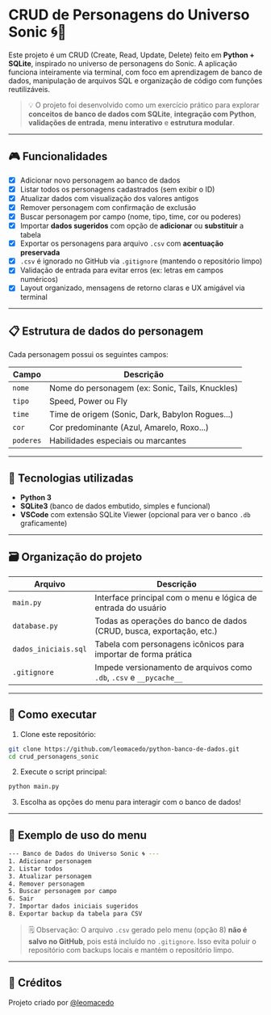 
# CRUD de Personagens do Universo Sonic 🌀🦔

Este projeto é um CRUD (Create, Read, Update, Delete) feito em **Python + SQLite**, inspirado no universo de personagens do Sonic. A aplicação funciona inteiramente via terminal, com foco em aprendizagem de banco de dados, manipulação de arquivos SQL e organização de código com funções reutilizáveis.

> 💡 O projeto foi desenvolvido como um exercício prático para explorar **conceitos de banco de dados com SQLite**, **integração com Python**, **validações de entrada**, **menu interativo** e **estrutura modular**.

---

## 🎮 Funcionalidades

- [x] Adicionar novo personagem ao banco de dados
- [x] Listar todos os personagens cadastrados (sem exibir o ID)
- [x] Atualizar dados com visualização dos valores antigos
- [x] Remover personagem com confirmação de exclusão
- [x] Buscar personagem por campo (nome, tipo, time, cor ou poderes)
- [x] Importar **dados sugeridos** com opção de **adicionar** ou **substituir** a tabela
- [x] Exportar os personagens para arquivo `.csv` com **acentuação preservada**
- [x] `.csv` é ignorado no GitHub via `.gitignore` (mantendo o repositório limpo)
- [x] Validação de entrada para evitar erros (ex: letras em campos numéricos)
- [x] Layout organizado, mensagens de retorno claras e UX amigável via terminal

---

## 📋 Estrutura de dados do personagem

Cada personagem possui os seguintes campos:

| Campo    | Descrição                                        |
|----------|--------------------------------------------------|
| `nome`   | Nome do personagem (ex: Sonic, Tails, Knuckles) |
| `tipo`   | Speed, Power ou Fly                              |
| `time`   | Time de origem (Sonic, Dark, Babylon Rogues...)  |
| `cor`    | Cor predominante (Azul, Amarelo, Roxo...)         |
| `poderes`| Habilidades especiais ou marcantes               |

---

## 🧠 Tecnologias utilizadas

- **Python 3**
- **SQLite3** (banco de dados embutido, simples e funcional)
- **VSCode** com extensão SQLite Viewer (opcional para ver o banco `.db` graficamente)

---

## 🗃️ Organização do projeto

| Arquivo                | Descrição                                                                 |
|------------------------|---------------------------------------------------------------------------|
| `main.py`              | Interface principal com o menu e lógica de entrada do usuário             |
| `database.py`          | Todas as operações do banco de dados (CRUD, busca, exportação, etc.)      |
| `dados_iniciais.sql`   | Tabela com personagens icônicos para importar de forma prática            |
| `.gitignore`           | Impede versionamento de arquivos como `.db`, `.csv` e `__pycache__`       |

---

## 💾 Como executar

1. Clone este repositório:
```bash
git clone https://github.com/leomacedo/python-banco-de-dados.git
cd crud_personagens_sonic
```

2. Execute o script principal:
```bash
python main.py
```

3. Escolha as opções do menu para interagir com o banco de dados!

---

## 📝 Exemplo de uso do menu

```bash
--- Banco de Dados do Universo Sonic 🌀 ---
1. Adicionar personagem
2. Listar todos
3. Atualizar personagem
4. Remover personagem
5. Buscar personagem por campo
6. Sair
7. Importar dados iniciais sugeridos
8. Exportar backup da tabela para CSV
```

> 🗒️ Observação: O arquivo `.csv` gerado pelo menu (opção 8) **não é salvo no GitHub**, pois está incluído no `.gitignore`. Isso evita poluir o repositório com backups locais e mantém o repositório limpo.

---

## 🤝 Créditos

Projeto criado por [@leomacedo](https://github.com/leomacedo)
